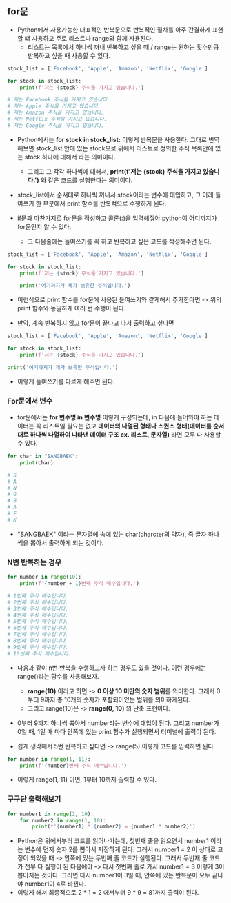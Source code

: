 ## for문
- Python에서 사용가능한 대표적인 반복문으로 반복적인 절차를 아주 간결하게 표현할 떄 사용하고 주로 리스트나 range와 함께 사용된다.
  - 리스트는 목록에서 하나씩 꺼내 반복하고 싶을 때 / range는 원하는 횟수만큼 반복하고 싶을 때 사용할 수 있다.

```python
stock_list = ['Facebook', 'Apple', 'Amazon', 'Netflix', 'Google']

for stock in stock_list:
    print(f'저는 {stock} 주식을 가지고 있습니다.')

# 저는 Facebook 주식을 가지고 있습니다.
# 저는 Apple 주식을 가지고 있습니다.
# 저는 Amazon 주식을 가지고 있습니다.
# 저는 Netflix 주식을 가지고 있습니다.
# 저는 Google 주식을 가지고 있습니다.  
```

- Python에서는 **for stock in stock_list:** 이렇게 반복문을 사용한다. 그대로 번역해보면 stock_list 안에 있는 stock으로 위에서 리스트로 정의한 주식 목록안에 있는 stock 하나에 대해서 라는 의미이다.
  - 그리고 그 각각 하나씩에 대해서, **print(f'저는 {stock} 주식을 가지고 있습니다.')** 와 같은 코드를 실행한다는 의미이다.

- stock_list에서 순서대로 하나씩 꺼내서 stock이라는 변수에 대입하고, 그 아래 들여쓰기 한 부분에서 print 함수를 반복적으로 수행하게 된다.

- if문과 마찬가지로 for문을 작성하고 콜론(:)을 입력해줘야 python이 어디까지가 for문인지 알 수 있다. 
  - 그 다음줄에는 들여쓰기를 꼭 하고 반복하고 싶은 코드를 작성해주면 된다.


```python
stock_list = ['Facebook', 'Apple', 'Amazon', 'Netflix', 'Google']

for stock in stock_list:
    print(f'저는 {stock} 주식을 가지고 있습니다.')

    print('여기까지가 제가 보유한 주식입니다.')
```

- 이런식으로 print 함수를 for문에 사용된 들여쓰기와 같게해서 추가한다면 -> 위의 print 함수와 동일하게 여러 번 수행이 된다.

- 만약, 계속 반복하지 않고 for문이 끝나고 나서 출력하고 싶다면

```python
stock_list = ['Facebook', 'Apple', 'Amazon', 'Netflix', 'Google']

for stock in stock_list:
    print(f'저는 {stock} 주식을 가지고 있습니다.')

print('여기까지가 제가 보유한 주식입니다.')
```

- 이렇게 들여쓰기를 다르게 해주면 된다.


### For문에서 변수
- for문에서는 **for 변수명 in 변수명** 이렇게 구성되는데, in 다음에 들어와야 하는 데이터는 꼭 리스트일 필요는 없고 **데이터의 나열된 형태나 스퀀스 형태(데이터를 순서대로 하나씩 나열하여 나타낸 데이터 구조 ex. 리스트, 문자열)** 라면 모두 다 사용할 수 있다.

```python
for char in "SANGBAEK":
    print(char)

# S
# A
# N
# G
# B
# A
# E
# K
```    

- "SANGBAEK" 이라는 문자열에 속에 있는 char(charcter의 약자), 즉 글자 하나씩을 뽑아서 출력하게 되는 것이다.


### N번 반복하는 경우
```python
for number in range(10):
    print(f'{number + 1}번째 주식 매수입니다.')

# 1번째 주식 매수입니다.
# 2번째 주식 매수입니다.
# 3번째 주식 매수입니다.
# 4번째 주식 매수입니다.
# 5번째 주식 매수입니다.
# 6번째 주식 매수입니다.
# 7번째 주식 매수입니다.
# 8번째 주식 매수입니다.
# 9번째 주식 매수입니다.
# 10번째 주식 매수입니다. 
```

- 다음과 같이 n번 반복을 수행하고자 하는 경우도 있을 것이다. 이런 경우에는 range()라는 함수를 사용해보자.
  - **range(10)** 이라고 하면 -> **0 이상 10 미만의 숫자 범위**를 의미한다. 그래서 0부터 9까지 총 10개의 숫자가 포함되어있는 범위를 의미하게된다. 
  - 그리고 range(10)은 -> **range(0, 10)** 의 단축 표현이다.

- 0부터 9까지 하나씩 뽑아서 number라는 변수에 대입이 된다. 그리고 number가 0일 때, 1일 때 마다 안쪽에 있는 print 함수가 실행되면서 터미널에 출력이 된다.

- 쉽게 생각해서 5번 반복하고 싶다면 -> range(5) 이렇게 코드를 입력하면 된다.

```python
for number in range(1, 11):
    print(f'{number}번째 주식 매수입니다.')
```

- 이렇게 range(1, 11) 이면, 1부터 10까지 출력할 수 있다.


### 구구단 출력해보기
```python
for number1 in range(2, 10):
    for number2 in range(1, 10):
        print(f'{number1} * {number2} = {number1 * number2}')
```

- Python은 위에서부터 코드를 읽어나가는데, 첫번째 줄을 읽으면서 number1 이라는 변수에 먼저 숫자 2를 뽑아서 저장하게 된다. 그래서 number1 = 2 이 상태로 고정이 되었을 때 -> 안쪽에 있는 두번째 줄 코드가 실행된다. 그래서 두번재 줄 코드가 전부 다 실행이 된 다음에야 -> 다시 첫번째 줄로 가서 number1 = 3 이렇게 3이 뽑아지는 것이다. 그러면 다시 number1이 3일 때, 안쪽에 있는 반복문이 모두 끝나야 number1이 4로 바뀐다.
- 이렇게 해서 최종적으로 2 * 1 = 2 에서부터 9 * 9 = 81까지 출력이 된다.
